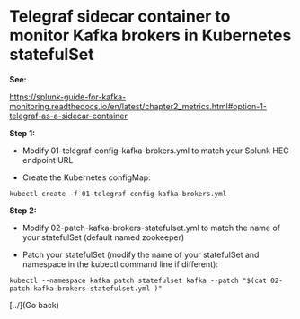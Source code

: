 # Telegraf sidecar container to monitor Kafka brokers in Kubernetes statefulSet

**See:**

https://splunk-guide-for-kafka-monitoring.readthedocs.io/en/latest/chapter2_metrics.html#option-1-telegraf-as-a-sidecar-container

**Step 1:**

- Modify 01-telegraf-config-kafka-brokers.yml to match your Splunk HEC endpoint URL

- Create the Kubernetes configMap:

```
kubectl create -f 01-telegraf-config-kafka-brokers.yml
```

**Step 2:**

- Modify 02-patch-kafka-brokers-statefulset.yml to match the name of your statefulSet (default named zookeeper)

- Patch your statefulSet (modify the name of your statefulSet and namespace in the kubectl command line if different):

```
kubectl --namespace kafka patch statefulset kafka --patch "$(cat 02-patch-kafka-brokers-statefulset.yml )"
```

[../](Go back)
